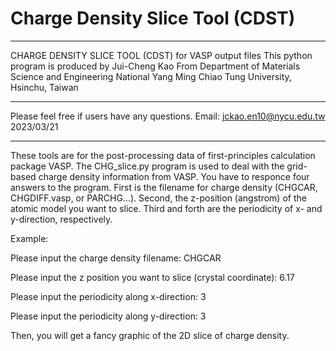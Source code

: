 # Charge Density Slice Tool (CDST)

*********************************************************
CHARGE DENSITY SLICE TOOL (CDST) for VASP output files
This python program is produced by Jui-Cheng Kao
From Department of Materials Science and Engineering
National Yang Ming Chiao Tung University, Hsinchu, Taiwan
*********************************************************
Please feel free if users have any questions.
Email: jckao.en10@nycu.edu.tw
2023/03/21
*********************************************************

These tools are for the post-processing data of first-principles calculation package VASP.
The CHG_slice.py program is used to deal with the grid-based charge density information from VASP.
You have to responce four answers to the program.
First is the filename for charge density (CHGCAR, CHGDIFF.vasp, or PARCHG...).
Second, the z-position (angstrom) of the atomic model you want to slice.
Third and forth are the periodicity of x- and y-direction, respectively.

Example:

Please input the charge density filename: CHGCAR

Please input the z position you want to slice (crystal coordinate): 6.17

Please input the periodicity along x-direction: 3

Please input the periodicity along y-direction: 3


Then, you will get a fancy graphic of the 2D slice of charge density.
